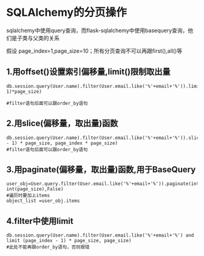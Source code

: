 # SQLAlchemy的分页操作

sqlalchemy中使用query查询，而flask-sqlalchemy中使用basequery查询，他们是子类与父类的关系

假设 page_index=1,page_size=10；所有分页查询不可以再跟first(),all()等

## 1.用offset()设置索引偏移量,limit()限制取出量

```
db.session.query(User.name).filter(User.email.like('%'+email+'%')).limit(page_size).offset((page_index-1)*page_size)

#filter语句后面可以跟order_by语句
```

## 2.用slice(偏移量，取出量)函数

```
db.session.query(User.name).filter(User.email.like('%'+email+'%')).slice((page_index - 1) * page_size, page_index * page_size)
#filter语句后面可以跟order_by语句
```

## 3.用paginate(偏移量，取出量)函数,用于BaseQuery

```
user_obj=User.query.filter(User.email.like('%'+email+'%')).paginate(int(page_index), int(page_size),False)
#遍历时要加上items 
object_list =user_obj.items
```

## 4.filter中使用limit

```
db.session.query(User.name).filter(User.email.like('%'+email+'%') and limit (page_index - 1) * page_size, page_size)
#此处不能再跟order_by语句，否则报错

```



